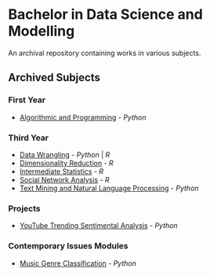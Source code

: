 # Bachelor in Data Science and Modelling
An archival repository containing works in various subjects.

## Archived Subjects
### First Year
- [Algorithmic and Programming](Year%20I/Algorithmic%20and%20Programming) - _Python_

### Third Year
- [Data Wrangling](Year%20III/Data%20Wrangling/data_wrangling.md) - _Python_ | _R_
- [Dimensionality Reduction](Year%20III/Dimensionality%20Reduction/dimensionality_reduction.md) - _R_
- [Intermediate Statistics](Year%20III/Intermediate%20Statistics/intermediate_stats.md) - _R_
- [Social Network Analysis](Year%20III/Social%20Network%20Analysis/social_network_analysis.md) - _R_
- [Text Mining and Natural Language Processing](Year%20III/Text%20Mining%20and%20NLP/text_mining_and_nlp.md) - _Python_

### Projects
- [YouTube Trending Sentimental Analysis](Year%20III//YouTube%20Trending%20SA/project.md) - _Python_

### Contemporary Issues Modules
- [Music Genre Classification](Year%20III//Music%20Genre%20Classification/wav_downloader.py) - _Python_
